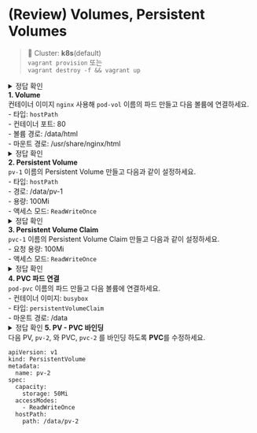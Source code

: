 # (Review) Volumes, Persistent Volumes
<style>
  summary::before {
    content: "정답 확인 ";
    font-weight: normal;
  }
  details[open] summary::before {
    content: "정답 가리기 ";
    color: orange;
    font-weight: bold;
  }
</style>

> 📘 Cluster: **k8s**(default)
<br> `vagrant provision` 또는
<br> `vagrant destroy -f && vagrant up`


<details>
<summary>
<br> <b>1. Volume</b>
<br> 컨테이너 이미지 <code>nginx</code> 사용해  <code>pod-vol</code> 이름의 파드 만들고 다음 볼륨에 연결하세요.
<br> - 타입: <code>hostPath</code>
<br> - 컨테이너 포트: 80
<br> - 볼륨 경로: /data/html
<br> - 마운트 경로: /usr/share/nginx/html
</summary>
<pre><code>apiVersion: v1
kind: Pod
metadata:
  name: pod-vol
spec:
  containers:
  - name: nginx
    image: nginx
    ports:
    - containerPort: 80
    volumeMounts:
    - name: hostpath-volume
      mountPath: "/usr/share/nginx/html"
  volumes:
  - name: hostpath-volume
    hostPath:
      path: /data/html
</code></pre>

<pre><code>$ k get pod pod-vol -owide
# 노드 확인 후 노드의 /data/html 경로에 index.html 파일 생성(e.g. node-2)
$ ssh node-2
$ su -i
$ echo "Hello from node-2" > /data/html/index.html
# 파드의 컨테이너에서 index.html 파일 확인
$ k exec -it pod-vol -- cat /usr/share/nginx/html/index.html
# 또는 curl 요청으로 index.html 파일 확인
$ curl < pod-id >
</code></pre>
</details>

<details>
<summary>
<br> <b>2. Persistent Volume</b>
<br> <code>pv-1</code> 이름의 Persistent Volume 만들고 다음과 같이 설정하세요.
<br> - 타입: <code>hostPath</code>
<br> - 경로: /data/pv-1
<br> - 용량: 100Mi
<br> - 액세스 모드: <code>ReadWriteOnce</code>
</summary>
<pre><code>apiVersion: v1
kind: PersistentVolume
metadata:
  name: pv-1
spec:
  capacity:
    storage: 100Mi
  accessModes:
    - ReadWriteOnce
  hostPath:
    path: /data/pv-1
</code></pre>
</details>

<details>
<summary>
<br> <b>3. Persistent Volume Claim</b>
<br> <code>pvc-1</code> 이름의 Persistent Volume Claim 만들고 다음과 같이 설정하세요.
<br> - 요청 용량: 100Mi
<br> - 액세스 모드: <code>ReadWriteOnce</code>
</summary>
<pre><code>apiVersion: v1
kind: PersistentVolumeClaim
metadata:
  name: pvc-1
spec:
  accessModes:
    - ReadWriteOnce
  resources:
    requests:
      storage: 100Mi
</code></pre>
</details>

<details>
<summary>
<br> <b>4. PVC 파드 연결</b>
<br> <code>pod-pvc</code> 이름의 파드 만들고 다음 볼륨에 연결하세요.
<br> - 컨테이너 이미지: <code>busybox</code>
<br> - 타입: <code>persistentVolumeClaim</code>
<br> - 마운트 경로: /data
</summary>
<pre><code>apiVersion: v1
kind: Pod
metadata:
  name: pod-pvc
spec:
  containers:
  - name: busybox
    image: busybox
    command:
    - /bin/sh
    - -c
    - "while true; do echo $(date -u) >> /data/log.txt; sleep 5; done"
    volumeMounts:
    - name: pvc-volume
      mountPath: "/data"
  volumes:
  - name: pvc-volume
    persistentVolumeClaim:
      claimName: pvc-1
</code></pre>
<pre><code># 파드의 컨테이너에서 log.txt 파일 확인
$ k exec -it pod-pvc -- cat /data/log.txt
</code></pre>
</details>

<details>
<summary><b>5. PV - PVC 바인딩</b>
<br> 다음 PV, <code>pv-2</code>, 와 PVC, <code>pvc-2</code> 를 바인딩 하도록 <b>PVC</b>를 수정하세요.
<br>
<pre><code>apiVersion: v1
kind: PersistentVolume
metadata:
  name: pv-2
spec:
  capacity:
    storage: 50Mi
  accessModes:
    - ReadWriteOnce
  hostPath:
    path: /data/pv-2
</code></pre>

</summary>
<pre><code>apiVersion: v1
kind: PersistentVolumeClaim
metadata:
  name: pvc-2
spec:
  accessModes:
    - ReadWriteOnce # pv-2의 것과 동일하게 수정
  resources:
    requests:
      storage: 50Mi # pv-2의 용량보다 작거나 같게 수정
</code></pre>
<pre><code> # pv-2, pvc-2 바인딩 확인
$ k get pv,pvc
</details>

